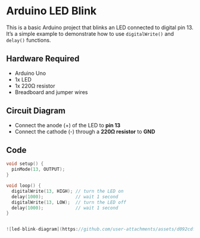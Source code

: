 # Arduino LED Blink

This is a basic Arduino project that blinks an LED connected to digital pin 13.  
It’s a simple example to demonstrate how to use `digitalWrite()` and `delay()` functions.

## Hardware Required
- Arduino Uno
- 1x LED
- 1x 220Ω resistor
- Breadboard and jumper wires

## Circuit Diagram
- Connect the anode (+) of the LED to **pin 13**
- Connect the cathode (-) through a **220Ω resistor** to **GND**

## Code

```cpp
void setup() {
  pinMode(13, OUTPUT);
}

void loop() {
  digitalWrite(13, HIGH); // turn the LED on
  delay(1000);            // wait 1 second
  digitalWrite(13, LOW);  // turn the LED off
  delay(1000);            // wait 1 second
}


![led-blink-diagram](https://github.com/user-attachments/assets/d092cdf1-38ba-43e6-afe8-70110d620913)


